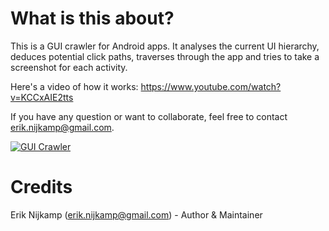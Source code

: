What is this about?
==============

This is a GUI crawler for Android apps. It analyses the current UI hierarchy, deduces potential click paths, traverses through the app and tries to take a screenshot for each activity.

Here's a video of how it works: https://www.youtube.com/watch?v=KCCxAIE2tts

If you have any question or want to collaborate, feel free to contact erik.nijkamp@gmail.com.

[![GUI Crawler](https://raw.githubusercontent.com/wiki/testobject/supermonkey/crawler.png)](http://www.youtube.com/watch?v=KCCxAIE2tts)


Credits
==============

Erik Nijkamp (erik.nijkamp@gmail.com) - Author & Maintainer   
